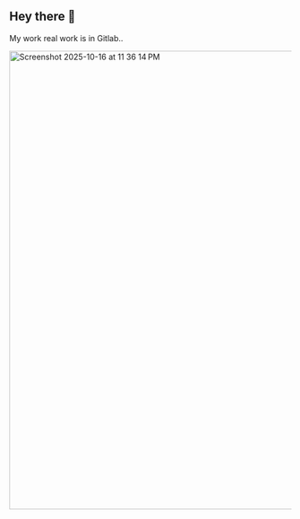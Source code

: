 ## Hey there 👋

My work real work is in Gitlab.. 

<img width="1505" height="817" alt="Screenshot 2025-10-16 at 11 36 14 PM" src="https://github.com/user-attachments/assets/a1caf997-2cfd-4f87-8edd-71197d298f5c" />
